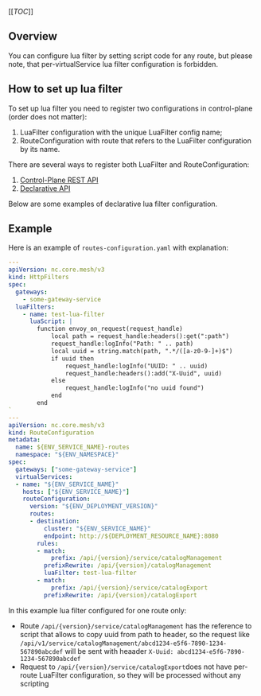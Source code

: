 
[[_TOC_]]

## Overview

You can configure lua filter by setting script code for any route, but please note, that per-virtualService lua filter configuration is forbidden. 

## How to set up lua filter
To set up lua filter you need to register two configurations in control-plane (order does not matter): 

1. LuaFilter configuration with the unique LuaFilter config name;
2. RouteConfiguration with route that refers to the LuaFilter configuration by its name. 

There are several ways to register both LuaFilter and RouteConfiguration: 

1. [Control-Plane REST API](../api/control-plane-api.md)
2. [Declarative API](./development-guide.md#routes-registration-using-configuration-files)

Below are some examples of declarative lua filter configuration.  

## Example

Here is an example of `routes-configuration.yaml` with explanation:

```yaml
---
apiVersion: nc.core.mesh/v3
kind: HttpFilters
spec:
  gateways:
    - some-gateway-service
  luaFilters:
    - name: test-lua-filter
      luaScript: |
        function envoy_on_request(request_handle)
            local path = request_handle:headers():get(":path")
            request_handle:logInfo("Path: " .. path)
            local uuid = string.match(path, ".*/([a-z0-9-]+)$")
            if uuid then
                request_handle:logInfo("UUID: " .. uuid)
                request_handle:headers():add("X-Uuid", uuid)
            else
                request_handle:logInfo("no uuid found")
            end
        end
`	
---
apiVersion: nc.core.mesh/v3
kind: RouteConfiguration
metadata:
  name: ${ENV_SERVICE_NAME}-routes
  namespace: "${ENV_NAMESPACE}"
spec:
  gateways: ["some-gateway-service"]
  virtualServices:
  - name: "${ENV_SERVICE_NAME}"
    hosts: ["${ENV_SERVICE_NAME}"]
    routeConfiguration:
      version: "${ENV_DEPLOYMENT_VERSION}"
      routes:
      - destination:
          cluster: "${ENV_SERVICE_NAME}"
          endpoint: http://${DEPLOYMENT_RESOURCE_NAME}:8080
        rules:
        - match:
            prefix: /api/{version}/service/catalogManagement
          prefixRewrite: /api/{version}/catalogManagement
          luaFilter: test-lua-filter
        - match:
            prefix: /api/{version}/service/catalogExport
          prefixRewrite: /api/{version}/catalogExport
```

In this example lua filter configured for one route only:
* Route `/api/{version}/service/catalogManagement` has the reference to script that allows to copy uuid from path to header, so the request like `/api/v1/service/catalogManagement/abcd1234-e5f6-7890-1234-567890abcdef` will be sent with heaader `X-Uuid: abcd1234-e5f6-7890-1234-567890abcdef`
* Request to `/api/{version}/service/catalogExport`does not have per-route LuaFilter configuration, so they will be processed without any scripting